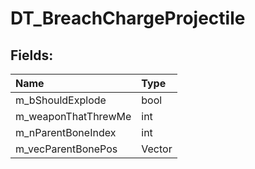 # DT_BreachChargeProjectile

## Fields:

| Name | Type |
| :--- | :--- |
| m_bShouldExplode | bool |
| m_weaponThatThrewMe | int |
| m_nParentBoneIndex | int |
| m_vecParentBonePos | Vector |
